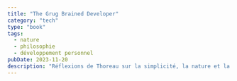 ```yaml
---
title: "The Grug Brained Developer"
category: "tech"
type: "book"
tags:
  - nature
  - philosophie
  - développement personnel
pubDate: 2023-11-20
description: "Réflexions de Thoreau sur la simplicité, la nature et la société."
---
```

